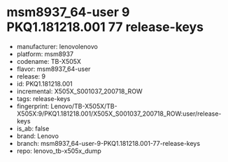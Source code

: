 # msm8937_64-user 9 PKQ1.181218.001 77 release-keys
- manufacturer: lenovolenovo
- platform: msm8937
- codename: TB-X505X
- flavor: msm8937_64-user
- release: 9
- id: PKQ1.181218.001
- incremental: X505X_S001037_200718_ROW
- tags: release-keys
- fingerprint: Lenovo/TB-X505X/TB-X505X:9/PKQ1.181218.001/X505X_S001037_200718_ROW:user/release-keys
- is_ab: false
- brand: Lenovo
- branch: msm8937_64-user-9-PKQ1.181218.001-77-release-keys
- repo: lenovo_tb-x505x_dump
